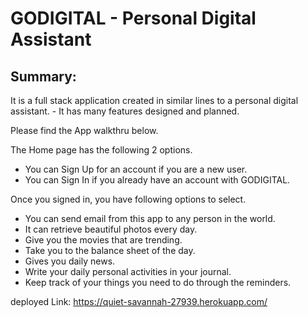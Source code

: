 # GODIGITAL - Personal Digital Assistant

## Summary: 

It is a full stack application created in similar lines to a personal digital assistant. - It has many features designed and planned. 

Please find the App walkthru below.

The Home page has the following 2 options.

- You can Sign Up for an account if you are a new user.
- You can Sign In if you already have an account with GODIGITAL.

Once you signed in, you have following options to select.
- You can send email from this app to any person in the world. 
- It can retrieve beautiful photos every day. 
- Give you the movies that are trending.
- Take you to the balance sheet of the day.
- Gives you daily news.
- Write your daily personal activities in your journal.
- Keep track of your things you need to do through the reminders.

deployed Link: https://quiet-savannah-27939.herokuapp.com/



